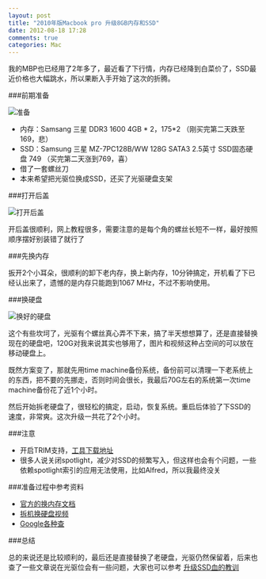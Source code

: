 ```yaml
---
layout: post
title: "2010年版Macbook pro 升级8GB内存和SSD"
date: 2012-08-18 17:28
comments: true
categories: Mac
---
```


我的MBP也已经用了2年多了，最近看了下行情，内存已经降到白菜价了，SSD最近价格也大幅跳水，所以果断入手开始了这次的折腾。

###前期准备

![准备](http://farm9.staticflickr.com/8445/7806812110_33b49a26f0_z.jpg)

* 内存：Samsang 三星 DDR3 1600 4GB * 2，175*2 （刚买完第二天跌至169，悲）
* SSD：Samsung 三星 MZ-7PC128B/WW 128G SATA3 2.5英寸 SSD固态硬盘 749 （买完第二天涨到769，喜）
* 借了一套螺丝刀
* 本来希望把光驱位换成SSD，还买了光驱硬盘支架

###打开后盖

![打开后盖](http://farm9.staticflickr.com/8299/7806811650_5f36d13d6a_z.jpg)

开后盖很顺利，网上教程很多，需要注意的是每个角的螺丝长短不一样，最好按照顺序摆好别装错了就行了

###先换内存

扳开2个小耳朵，很顺利的卸下老内存，换上新内存，10分钟搞定，开机看了下已经认出来了，遗憾的是内存只能跑到1067 MHz，不过不影响使用。

###换硬盘

![换好的硬盘](http://farm9.staticflickr.com/8291/7806810606_56760281af_z.jpg)

这个有些坎坷了，光驱有个螺丝真心弄不下来，搞了半天想想算了，还是直接替换现在的硬盘吧，120G对我来说其实也够用了，图片和视频这种占空间的可以放在移动硬盘上。

既然方案变了，那就先用time machine备份系统，备份前可以清理一下老系统上的东西，把不要的先挪走，否则时间会很长，我最后70G左右的系统第一次time machine备份花了近1个小时。

然后开始拆老硬盘了，很轻松的搞定，启动，恢复系统。重启后体验了下SSD的速度，非常爽。这次升级一共花了2个小时。

###注意

* 开启TRIM支持，[工具下载地址](http://www.groths.org/?page_id=322)
* 很多人说关闭spotlight，减少对SSD的频繁写入，但这样也会有个问题，一些依赖spotlight索引的应用无法使用，比如Alfred，所以我最终没关

###准备过程中参考资料

* [官方的换内存文档](http://support.apple.com/kb/HT1270?viewlocale=zh_CN)
* [拆机换硬盘视频](http://www.enet.com.cn/article/2012/0528/A20120528115962.shtml)
* [Google各种查](http://www.google.com)

###总结

总的来说还是比较顺利的，最后还是直接替换了老硬盘，光驱仍然保留着，后来也查了一些文章说在光驱位会有一些问题，大家也可以参考 [升级SSD血的教训](http://bbs.weiphone.com/read-htm-tid-3944466.html)